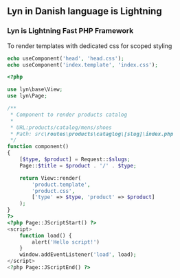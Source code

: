 ## Lyn in Danish language is Lightning

### Lyn is Lightning Fast PHP Framework

To render templates with dedicated css for scoped styling

```php
echo useComponent('head', 'head.css');
echo useComponent('index.template', 'index.css');
```

```php
<?php

use lyn\base\View;
use lyn\Page;

/**
 * Component to render products catalog
 *
 * URL:products/catalog/mens/shoes
 * Path: src\routes\products\cataglog\[slug]\index.php
 */
function component()
{
    [$type, $product] = Request::$slugs;
    Page::$title = $product . '/' . $type;

    return View::render(
        'product.template',
        'product.css',
        ['type' => $type, 'product' => $product]
    );
}
?>
<?php Page::JScriptStart() ?>
<script>
    function load() {
        alert('Hello script!')
    }
    window.addEventListener('load', load);
</script>
<?php Page::JScriptEnd() ?>
```
